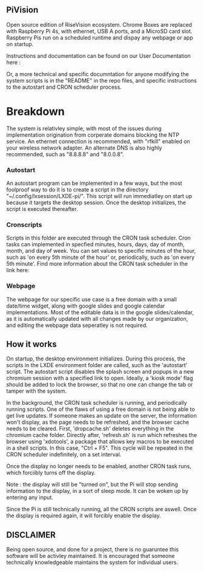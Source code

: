 ## PiVision ##
Open source edition of RiseVision ecosystem. Chrome Boxes are replaced with Raspberry Pi 4s, with ethernet, USB A ports, and a MicroSD card slot. Raspberry Pis run on a scheduled runtime and dispay any webpage or app on startup.

Instructions and documentation can be found on our User Documentation here :

Or, a more technical and specific documntation for anyone modifying the system scripts is in the "README" in the repo files, and specific instructions to the autostart and CRON scheduler process.

# Breakdown #

The system is relativley simple, with most of the issues during implementation origination from corperate domains blocking the NTP service. An ethernet connection is recommended, with "rfkill" enabled on your wireless network adapter. An alternate DNS is also highly recommended, such as "8.8.8.8" and "8.0.0.8".

### Autostart ###

An autostart program can be implemented in a few ways, but the most foolproof way to do it is to create a script in the directory "~/.config/lxsession/LXDE-pi/".
This script will run immediatley on start up because it targets the desktop session. Once the desktop initializes, the script is executed thereafter.

### Cronscripts ###

Scripts in this folder are executed through the CRON task scheduler. Cron tasks can implemented in specfied minutes, hours, days, day of month, month, and day of week. You can set values to specific minutes of the hour, such as 'on every 5th minute of the hour' or, periodically, such as 'on every 5th minute'. Find more information about the CRON task scheduler in the link here:

### Webpage ###

The webpage for our specific use case is a free domain with a small date/time widget, along with google slides and google calendar implementations. Most of the editable data is in the google slides/calendar, as it is automatically updated with all changes made by our organization, and editing the webpage data seperatley is not required. 

## How it works ##

On startup, the desktop environment initializes. During this process, the scripts in the LXDE environment folder are called, such as the 'autostart' script. The autostart script disables the splash screen and popups in a new chromium session with a specified link to open. Ideally, a 'kiosk mode' flag should be added to lock the browser, so that no one can change the tab or tamper with the system.

In the background, the CRON task scheduler is running, and periodically running scripts. One of the flaws of using a free domain is not being able to get live updates. If someone makes an update on the server, the information won't display, as the page needs to be refreshed, and the browser cache needs to be cleared. First, 'dropcache.sh' deletes everything in the chromium cache folder. Directly after, 'refresh.sh' is run which refreshes the browser using 'xdotools', a package that allows key macros to be executed in a shell scripts. In this case, "Ctrl + F5". This cycle will be repeated in the CRON scheduler indefinitely, on a set interval. 

Once the display no longer needs to be enabled, another CRON task runs, which forciibly turns off the display.

Note : the display will still be "turned on", but the Pi will stop sending information to the display, in a sort of sleep mode. It can be woken up by entering any input.

Since the Pi is still technically running, all the CRON scripts are aswell. Once the display is required again, it will forcibly enable the display.

## DISCLAIMER ##

Being open source, and done for a project, there is no guaruntee this software will be activley maintained. It is encouraged that someone technically knowledgeable maintains the system for individual users.

